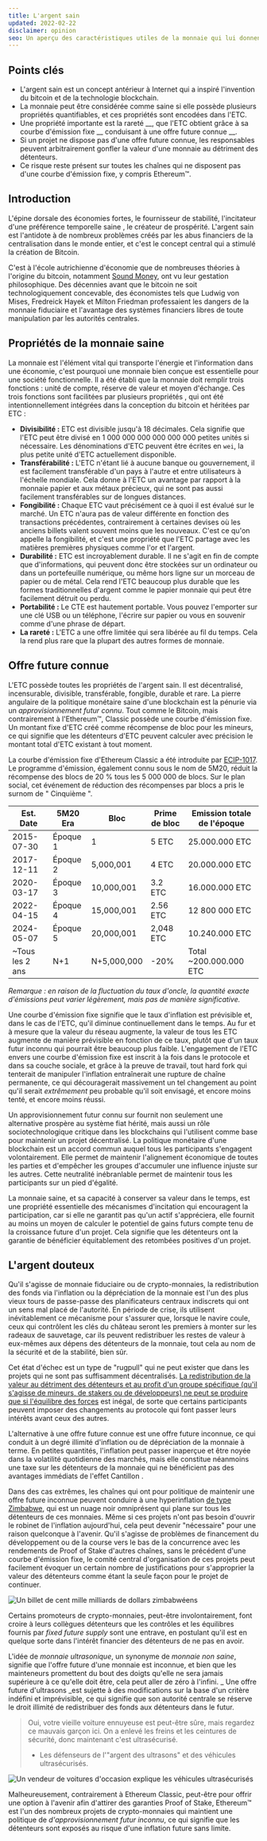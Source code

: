 ```yaml
---
title: L'argent sain
updated: 2022-02-22
disclaimer: opinion
seo: Un aperçu des caractéristiques utiles de la monnaie qui lui donnent de la valeur, et comment certaines blockchains, dont Ethereum Classic et Bitcoin, appliquent intentionnellement ces caractéristiques à leur politique monétaire pour assurer la décentralisation et la longévité.
---
```


## Points clés

- L'argent sain est un concept antérieur à Internet qui a inspiré l'invention du bitcoin et de la technologie blockchain.
- La monnaie peut être considérée comme saine si elle possède plusieurs propriétés quantifiables, et ces propriétés sont encodées dans l'ETC.
- Une propriété importante est la rareté __, que l'ETC obtient grâce à sa courbe d'émission fixe __ conduisant à une offre future connue __.
- Si un projet ne dispose pas d'une offre future connue, les responsables peuvent arbitrairement gonfler la valeur d'une monnaie au détriment des détenteurs.
- Ce risque reste présent sur toutes les chaînes qui ne disposent pas d'une courbe d'émission fixe, y compris Ethereum™.

## Introduction

L'épine dorsale des économies fortes, le fournisseur de stabilité, l'incitateur d'une préférence temporelle saine [](https://www.youtube.com/watch?v=k5XbLm3pEfI), le créateur de prospérité. L'argent sain est l'antidote à de nombreux problèmes créés par les abus financiers de la centralisation dans le monde entier, et c'est le concept central qui a stimulé la création de Bitcoin.

C'est à l'école autrichienne d'économie [](https://mises.org/topics/bitcoin) que de nombreuses théories à l'origine du bitcoin, notamment [Sound Money](https://mises.org/library/principle-sound-money), ont vu leur gestation philosophique. Des décennies avant que le bitcoin ne soit technologiquement concevable, des économistes tels que Ludwig von Mises, Fredreick Hayek et Milton Friedman professaient les dangers de la monnaie fiduciaire et l'avantage des systèmes financiers libres de toute manipulation par les autorités centrales.

## Propriétés de la monnaie saine

La monnaie est l'élément vital qui transporte l'énergie et l'information dans une économie, c'est pourquoi une monnaie bien conçue est essentielle pour une société fonctionnelle. Il a été établi que la monnaie doit remplir trois fonctions : unité de compte, réserve de valeur et moyen d'échange. Ces trois fonctions sont facilitées par plusieurs propriétés [](https://cryptowhat.com/properties-of-sound-money/), qui ont été intentionnellement intégrées dans la conception du bitcoin et héritées par ETC :

- **Divisibilité :** ETC est divisible jusqu'à 18 décimales. Cela signifie que l'ETC peut être divisé en 1 000 000 000 000 000 000 petites unités si nécessaire. Les dénominations d'ETC peuvent être écrites en `wei`, la plus petite unité d'ETC actuellement disponible.
- **Transférabilité :** L'ETC n'étant lié à aucune banque ou gouvernement, il est facilement transférable d'un pays à l'autre et entre utilisateurs à l'échelle mondiale. Cela donne à l'ETC un avantage par rapport à la monnaie papier et aux métaux précieux, qui ne sont pas aussi facilement transférables sur de longues distances.
- **Fongibilité :** Chaque ETC vaut précisément ce à quoi il est évalué sur le marché. Un ETC n'aura pas de valeur différente en fonction des transactions précédentes, contrairement à certaines devises où les anciens billets valent souvent moins que les nouveaux. C'est ce qu'on appelle la fongibilité, et c'est une propriété que l'ETC partage avec les matières premières physiques comme l'or et l'argent.
- **Durabilité :** ETC est incroyablement durable. Il ne s'agit en fin de compte que d'informations, qui peuvent donc être stockées sur un ordinateur ou dans un portefeuille numérique, ou même hors ligne sur un morceau de papier ou de métal. Cela rend l'ETC beaucoup plus durable que les formes traditionnelles d'argent comme le papier monnaie qui peut être facilement détruit ou perdu.
- **Portabilité :** Le CTE est hautement portable. Vous pouvez l'emporter sur une clé USB ou un téléphone, l'écrire sur papier ou vous en souvenir comme d'une phrase de départ.
- **La rareté :** L'ETC a une offre limitée qui sera libérée au fil du temps. Cela la rend plus rare que la plupart des autres formes de monnaie.

## Offre future connue

L'ETC possède toutes les propriétés de l'argent sain. Il est décentralisé, incensurable, divisible, transférable, fongible, durable et rare. La pierre angulaire de la politique monétaire saine d'une blockchain est la pénurie via un _approvisionnement futur connu_. Tout comme le Bitcoin, mais contrairement à l'Ethereum™, Classic possède une courbe d'émission fixe. Un montant fixe [](https://etcis.money/) d'ETC créé comme récompense de bloc pour les mineurs, ce qui signifie que les détenteurs d'ETC peuvent calculer avec précision le montant total d'ETC existant à tout moment.

La courbe d'émission fixe d'Ethereum Classic a été introduite par [ECIP-1017](https://ecips.ethereumclassic.org/ECIPs/ecip-1017). Le programme d'émission, également connu sous le nom de 5M20, réduit la récompense des blocs de 20 % tous les 5 000 000 de blocs. Sur le plan social, cet événement de réduction des récompenses par blocs a pris le surnom de " Cinquième ".

| Est. Date       | 5M20 Era | Bloc        | Prime de bloc | Emission totale de l'époque |
| --------------- | -------- | ----------- | ------------- | --------------------------- |
| 2015-07-30      | Époque 1 | 1           | 5 ETC         | 25.000.000 ETC              |
| 2017-12-11      | Époque 2 | 5,000,001   | 4 ETC         | 20.000.000 ETC              |
| 2020-03-17      | Époque 3 | 10,000,001  | 3.2 ETC       | 16.000.000 ETC              |
| 2022-04-15      | Époque 4 | 15,000,001  | 2.56 ETC      | 12 800 000 ETC              |
| 2024-05-07      | Époque 5 | 20,000,001  | 2,048 ETC     | 10.240.000 ETC              |
| ~Tous les 2 ans | N+1      | N+5,000,000 | -20%          | Total ~200.000.000 ETC      |

_Remarque : en raison de la fluctuation du taux d'oncle, la quantité exacte d'émissions peut varier légèrement, mais pas de manière significative._

Une courbe d'émission fixe signifie que le taux d'inflation est prévisible et, dans le cas de l'ETC, qu'il diminue continuellement dans le temps. Au fur et à mesure que la valeur du réseau augmente, la valeur de tous les ETC augmente de manière prévisible en fonction de ce taux, plutôt que d'un taux futur inconnu qui pourrait être beaucoup plus faible. L'engagement de l'ETC envers une courbe d'émission fixe est inscrit à la fois dans le protocole et dans sa couche sociale, et grâce à la preuve de travail, tout hard fork qui tenterait de manipuler l'inflation entraînerait une rupture de chaîne permanente, ce qui découragerait massivement un tel changement au point qu'il serait _extrêmement_ peu probable qu'il soit envisagé, et encore moins tenté, et encore moins réussi.

Un approvisionnement futur connu sur fournit non seulement une alternative prospère au système fiat hérité, mais aussi un rôle sociotechnologique critique dans les blockchains qui l'utilisent comme base pour maintenir un projet décentralisé. La politique monétaire d'une blockchain est un accord commun auquel tous les participants s'engagent volontairement. Elle permet de maintenir l'alignement économique de toutes les parties et d'empêcher les groupes d'accumuler une influence injuste sur les autres. Cette neutralité inébranlable permet de maintenir tous les participants sur un pied d'égalité.

La monnaie saine, et sa capacité à conserver sa valeur dans le temps, est une propriété essentielle des mécanismes d'incitation qui encouragent la participation, car si elle ne garantit pas qu'un actif s'appréciera, elle fournit au moins un moyen de calculer le potentiel de gains futurs compte tenu de la croissance future d'un projet. Cela signifie que les détenteurs ont la garantie de bénéficier équitablement des retombées positives d'un projet.

## L'argent douteux

Qu'il s'agisse de monnaie fiduciaire ou de crypto-monnaies, la redistribution des fonds via l'inflation ou la dépréciation de la monnaie est l'un des plus vieux tours de passe-passe des planificateurs centraux indiscrets qui ont un sens mal placé de l'autorité. En période de crise, ils utilisent inévitablement ce mécanisme pour s'assurer que, lorsque le navire coule, ceux qui contrôlent les clés du château seront les premiers à monter sur les radeaux de sauvetage, car ils peuvent redistribuer les restes de valeur à eux-mêmes aux dépens des détenteurs de la monnaie, tout cela au nom de la sécurité et de la stabilité, bien sûr.

Cet état d'échec est un type de "rugpull" qui ne peut exister que dans les projets qui ne sont pas suffisamment décentralisés. [La redistribution de la valeur au détriment des détenteurs et au profit d'un groupe spécifique (qu'il s'agisse de mineurs, de stakers ou de développeurs) ne peut se produire que si l'équilibre des forces](/why-classic/decentralism#balancing-power) est inégal, de sorte que certains participants peuvent imposer des changements au protocole qui font passer leurs intérêts avant ceux des autres.

L'alternative à une offre future connue est une offre future inconnue, ce qui conduit à un degré illimité d'inflation ou de dépréciation de la monnaie à terme. En petites quantités, l'inflation peut passer inaperçue et être noyée dans la volatilité quotidienne des marchés, mais elle constitue néanmoins une taxe sur les détenteurs de la monnaie qui ne bénéficient pas des avantages immédiats de l'effet Cantillon [](https://cointelegraph.com/explained/from-cash-to-crypto-the-cantillon-effect-vs-the-nakamoto-effect).

Dans des cas extrêmes, les chaînes qui ont pour politique de maintenir une offre future inconnue peuvent conduire à une hyperinflation [de type Zimbabwe](https://en.wikipedia.org/wiki/Hyperinflation_in_Zimbabwe), qui est un nuage noir omniprésent qui plane sur tous les détenteurs de ces monnaies. Même si ces projets n'ont pas besoin d'ouvrir le robinet de l'inflation aujourd'hui, cela peut devenir "nécessaire" pour une raison quelconque à l'avenir. Qu'il s'agisse de problèmes de financement du développement ou de la course vers le bas [](/why-classic/proof-of-work#the-apr-arms-race) de la concurrence avec les rendements de Proof of Stake d'autres chaînes, sans le précédent d'une courbe d'émission fixe, le comité central d'organisation de ces projets peut facilement évoquer un certain nombre de justifications pour s'approprier la valeur des détenteurs comme étant la seule façon pour le projet de continuer.

![Un billet de cent mille milliards de dollars zimbabwéens](./zimbabwedollar.jpg)

Certains promoteurs de crypto-monnaies, peut-être involontairement, font croire à leurs collègues détenteurs que les contrôles et les équilibres fournis par _fixed future supply_ sont une entrave, en postulant qu'il est en quelque sorte dans l'intérêt financier des détenteurs de ne pas en avoir.

L'idée de _monnaie ultrasonique_, un synonyme de _monnaie non saine_, signifie que l'offre future d'une monnaie est inconnue, et bien que les mainteneurs promettent du bout des doigts qu'elle ne sera jamais supérieure à ce qu'elle doit être, cela peut aller de zéro à l'infini. _ Une offre future d'ultrasons _est sujette à des modifications sur la base d'un critère indéfini et imprévisible, ce qui signifie que son autorité centrale se réserve le droit illimité de redistribuer des fonds aux détenteurs dans le futur.

> Oui, votre vieille voiture ennuyeuse est peut-être sûre, mais regardez ce mauvais garçon ici. On a enlevé les freins et les ceintures de sécurité, donc maintenant c'est ultrasécurisé.
> 
> - Les défenseurs de l'"argent des ultrasons" et des véhicules ultrasécurisés.

![Un vendeur de voitures d'occasion explique les véhicules ultrasécurisés](./ultrasafe.jpg)

Malheureusement, contrairement à Ethereum Classic, peut-être pour offrir une option à l'avenir afin d'attirer des garanties Proof of Stake, Ethereum™ est l'un des nombreux projets de crypto-monnaies qui maintient une politique de _d'approvisionnement futur inconnu_, ce qui signifie que les détenteurs sont exposés au risque d'une inflation future sans limite.
